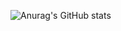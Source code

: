 ![Anurag's GitHub stats](https://github-readme-stats.vercel.app/api?username=SeojungH&show_icons=true&theme=solarized-light)
